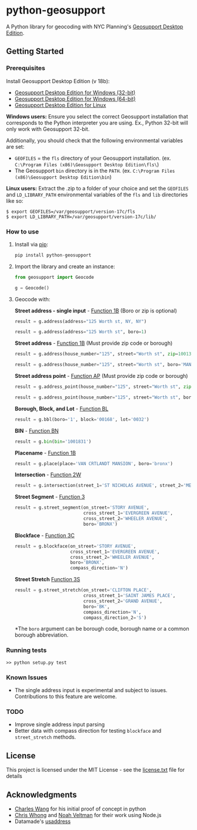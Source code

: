 # python-geosupport

A Python library for geocoding with NYC Planning's [Geosupport Desktop Edition](https://www1.nyc.gov/site/planning/data-maps/open-data/dwn-gde-home.page).


## Getting Started
### Prerequisites

Install Geosupport Desktop Edition (v 18b):

   * [Geosupport Desktop Edition for Windows (32-bit)](http://www1.nyc.gov/assets/planning/download/zip/data-maps/open-data/gde_18b.zip)
   * [Geosupport Desktop Edition for Windows (64-bit)](http://www1.nyc.gov/assets/planning/download/zip/data-maps/open-data/gde64_18b.zip)
   * [Geosupport Desktop Edition for Linux](https://www1.nyc.gov/assets/planning/download/zip/data-maps/open-data/gdelx_18b.zip)

**Windows users:** Ensure you select the correct Geosupport installation that corresponds to the Python interpreter you are using. Ex., Python 32-bit will only work with Geosupport 32-bit.

Additionally, you should check that the following environmental variables are set:
* `GEOFILES` = the `fls` directory of your Geosupport installation. (ex. `C:\Program Files (x86)\Geosupport Desktop Edition\fls\`)
* The Geosupport `bin` directory is in the `PATH`. (ex. `C:\Program Files (x86)\Geosupport Desktop Edition\bin`)

**Linux users:** Extract the .zip to a folder of your choice and set the `GEOFILES` and `LD_LIBRARY_PATH` environmental variables of the `fls` and `lib` directories like so:

```shell
$ export GEOFILES=/var/geosupport/version-17c/fls
$ export LD_LIBRARY_PATH=/var/geosupport/version-17c/lib/
```

### How to use
1. Install via [pip](https://pip.readthedocs.io/en/latest/quickstart.html):
    ```python
    pip install python-geosupport
    ```

2. Import the library and create an instance:
    ```python
    from geosupport import Geocode

    g = Geocode()
    ```

3. Geocode with:

    **Street address - single input** - [Function 1B](https://nycplanning.github.io/Geosupport-UPG/appendices/appendix01/#function-1b) (Boro or zip is optional)
    ```python
    result = g.address(address="125 Worth st, NY, NY")

    result = g.address(address="125 Worth st", boro=1)
    ```
    **Street address** - [Function 1B](https://nycplanning.github.io/Geosupport-UPG/appendices/appendix01/#function-1b) (Must provide zip code or borough)
    ```python
    result = g.address(house_number="125", street="Worth st", zip=10013)

    result = g.address(house_number="125", street="Worth st", boro='MANHATTAN')
     ```
    **Street address point** - [Function AP](https://nycplanning.github.io/Geosupport-UPG/appendices/appendix01/#function-ap) (Must provide zip code or borough)
    ```python
    result = g.address_point(house_number="125", street="Worth st", zip=10013)

    result = g.address_point(house_number="125", street="Worth st", boro="MANHATTAN")
     ```
    **Borough, Block, and Lot** - [Function BL](https://nycplanning.github.io/Geosupport-UPG/appendices/appendix01/#function-bl)
    ```python
    result = g.bbl(boro='1', block='00168', lot='0032')
    ```
    **BIN** - [Function BN](https://nycplanning.github.io/Geosupport-UPG/appendices/appendix01/#function-bn)
    ```python
    result = g.bin(bin='1001831')
    ```
    **Placename** - [Function 1B](https://nycplanning.github.io/Geosupport-UPG/appendices/appendix01/#function-1b)
    ```python
    result = g.place(place='VAN CRTLANDT MANSION', boro='bronx')
    ```
    **Intersection** - [Function 2W](https://nycplanning.github.io/Geosupport-UPG/appendices/appendix01/#function-2-and-2w)
    ```python
    result = g.intersection(street_1='ST NICHOLAS AVENUE', street_2='MENAHAN STREET', boro='QUEENS')
    ```
    **Street Segment** - [Function 3](https://nycplanning.github.io/Geosupport-UPG/appendices/appendix01/#function-3)
    ```python
    result = g.street_segment(on_street='STORY AVENUE',
                              cross_street_1='EVERGREEN AVENUE',
                              cross_street_2='WHEELER AVENUE',
                              boro='BRONX')
    ```
    **Blockface** - [Function 3C](https://nycplanning.github.io/Geosupport-UPG/appendices/appendix01/#function-3c)
    ```python
    result = g.blockface(on_street='STORY AVENUE',
                         cross_street_1='EVERGREEN AVENUE',
                         cross_street_2='WHEELER AVENUE',
                         boro='BRONX',
                         compass_direction='N')
    ```

    **Street Stretch** [Function 3S](https://nycplanning.github.io/Geosupport-UPG/appendices/appendix01/#function-3s)
    ```python
    result = g.street_stretch(on_street='CLIFTON PLACE',
                              cross_street_1='SAINT JAMES PLACE',
                              cross_street_2='GRAND AVENUE',
                              boro='BK',
                              compass_direction='N',
                              compass_direction_2='S')
    ```

    *The `boro` argument can be borough code, borough name or a common borough abbreviation.

### Running tests
```
>> python setup.py test
```

### Known Issues
* The single address input is experimental and subject to issues. Contributions to this feature are welcome.

### TODO
* Improve single address input parsing
* Better data with compass direction for testing `blockface` and `street_stretch` methods.

## License

This project is licensed under the MIT License - see the [license.txt](license.txt) file for details

## Acknowledgments

* [Charles Wang](https://github.com/CharlesKWang/NYC-Geocoder) for his initial proof of concept in python
* [Chris Whong](https://gist.github.com/chriswhong/2e5f0f41fc5d366ec902613251445b30) and [Noah Veltman](https://github.com/veltman/node-geosupport) for their work using Node.js
* Datamade's [usaddress](https://github.com/datamade/usaddress)
